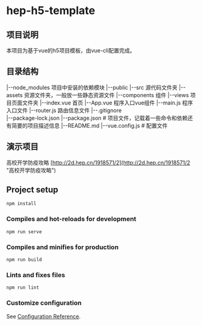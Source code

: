 # hep-h5-template
## 项目说明
本项目为基于vue的h5项目模板，由vue-cli配置完成。
## 目录结构
|--node_modules             项目中安装的依赖模块
|--public
|--src                      源代码文件夹
   |--assets                资源文件夹，一般放一些静态资源文件
   |--components            组件
   |--views                 项目页面文件夹
      |--index.vue          首页
   |--App.vue               程序入口vue组件
   |--main.js               程序入口文件
   |--router.js             路由信息文件
|--.gitignore              
|--package-lock.json
|--package.json             # 项目文件，记载着一些命令和依赖还有简要的项目描述信息
|--README.md
|--vue.config.js            # 配置文件
## 演示项目
高校开学防疫攻略 [http://2d.hep.cn/1918571/2](http://2d.hep.cn/1918571/2 "高校开学防疫攻略")
## Project setup
```
npm install
```

### Compiles and hot-reloads for development
```
npm run serve
```

### Compiles and minifies for production
```
npm run build
```

### Lints and fixes files
```
npm run lint
```

### Customize configuration
See [Configuration Reference](https://cli.vuejs.org/config/).
